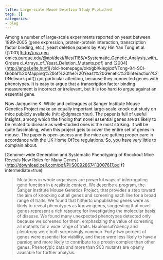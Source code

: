 ```yaml
---
title: Large-scale Mouse Deletion Study Published
tags: []
categories:
- blog
---
```

Among a number of large-scale experiments reported on yeast between 1999-2005
(gene expression, protein-protein interaction, transcription factor binding,
etc.), yeast deletion papers by Amy Hin Yan Tong et al. ([2001](http://rna.gen
omics.purdue.edu/@api/deki/files/1185/=Systematic_Genetic_Analysis_with_Ordere
d_Arrays_of_Yeast_Deletion_Mutants.pdf) and [2004](http://angel.elte.hu/fij
/old-homepage/okt/gbi/kieg/pdf/Tong-04-SCI-
Global%20Mapping%20of%20the%20Yeast%20Genetic%20Interaction%20Network.pdf))
got particular attention, because they connected genes with phenotypes. It is
easy to argue that a transcription factor binding measurement is incorrect or
irrelevant, but it is too hard to argue against an essential gene.
<!--more-->

Now Jacqueline K. White and colleagues at Sanger Institute Mouse Genetics
Project make an equally important large-scale knock out study on mice publicly
available (h/t: @dgmacarthur). The paper is full of useful insights, among
which the finding that novel essential genes are as likely to be related to
disease as well-studied ones is the most striking. It will be quite
fascinating, when this project gets to cover the entire set of genes in mouse.
The paper is open-access and the mice are getting proper care in accordance
with the UK Home Of?ce regulations. So, you have very little to complain
about.

[Genome-wide Generation and Systematic Phenotyping of Knockout Mice Reveals
New Roles for Many Genes](http://download.cell.com/pdf/PIIS0092867413007617.pd
f?intermediate=true)

> Mutations in whole organisms are powerful ways of interrogating gene
function in a realistic context. We describe a program, the Sanger Institute
Mouse Genetics Project, that provides a step toward the aim of knocking out
all genes and screening each line for a broad range of traits. We found that
hitherto unpublished genes were as likely to reveal phenotypes as known genes,
suggesting that novel genes represent a rich resource for investigating the
molecular basis of disease. We found many unexpected phenotypes detected only
because we screened for them, emphasizing the value of screening all mutants
for a wide range of traits. Haploinsuf?ciency and pleiotropy were both
surprisingly common. Forty-two percent of genes were essential for viability,
and these were less likely to have a paralog and more likely to contribute to
a protein complex than other genes. Phenotypic data and more than 900 mutants
are openly available for further analysis.


